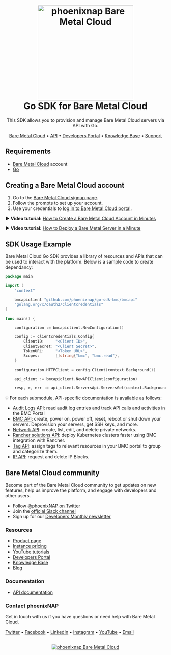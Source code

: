 <h1 align="center">
  <br>
  <a href="https://phoenixnap.com/bare-metal-cloud"><img src="https://user-images.githubusercontent.com/78744488/109779287-16da8600-7c06-11eb-81a1-97bf44983d33.png" alt="phoenixnap Bare Metal Cloud" width="300"></a>
  <br>
  Go SDK for Bare Metal Cloud
  <br>
</h1>

<p align="center">
This SDK allows you to provision and manage Bare Metal Cloud servers via API with Go.
</p>

<p align="center">
  <a href="https://phoenixnap.com/bare-metal-cloud">Bare Metal Cloud</a> •
  <a href="https://developers.phoenixnap.com/apis">API</a> •
  <a href="https://developers.phoenixnap.com/">Developers Portal</a> •
  <a href="http://phoenixnap.com/kb">Knowledge Base</a> •
  <a href="https://developers.phoenixnap.com/support">Support</a>
</p>

## Requirements

- [Bare Metal Cloud](https://bmc.phoenixnap.com) account
- [Go](https://golang.org/dl/)

## Creating a Bare Metal Cloud account

1. Go to the [Bare Metal Cloud signup page](https://support.phoenixnap.com/wap-jpost3/bmcSignup).
2. Follow the prompts to set up your account.
3. Use your credentials to [log in to Bare Metal Cloud portal](https://bmc.phoenixnap.com).

:arrow_forward: **Video tutorial:** [How to Create a Bare Metal Cloud Account in Minutes](https://www.youtube.com/watch?v=hPR60XWOSsQ)
<br>

:arrow_forward: **Video tutorial:** [How to Deploy a Bare Metal Server in a Minute](https://www.youtube.com/watch?v=BzBBwLxR80o)

## SDK Usage Example

Bare Metal Cloud Go SDK provides a library of resources and APIs that can be used to interact with the platform. Below is a sample code to create dependancy: 

```go
package main

import (
	"context"

	bmcapiclient "github.com/phoenixnap/go-sdk-bmc/bmcapi"
	"golang.org/x/oauth2/clientcredentials"
)

func main() {

	configuration := bmcapiclient.NewConfiguration()

	config := clientcredentials.Config{
		ClientID:     "<Client ID>",
		ClientSecret: "<Client Secret>",
		TokenURL:     "<Token URL>",
		Scopes:       []string{"bmc", "bmc.read"},
	}

	configuration.HTTPClient = config.Client(context.Background())

	api_client := bmcapiclient.NewAPIClient(configuration)

	resp, r, err := api_client.ServersApi.ServersGet(context.Background()).Execute()

```

:bulb: For each submodule, API-specific documentation is available as follows: 

- [Audit Logs API](auditapi/README.md): read audit log entries and track API calls and activities in the BMC Portal
- [BMC API](bmcapi/README.md): create, power on, power off, reset, reboot or shut down your servers. Deprovision your servers, get SSH keys, and more. 
- [Network API](networkapi/README.md): create, list, edit, and delete private networks. 
- [Rancher solutions API](ranchersolutionapi/README.md): deploy Kubernetes clusters faster using BMC integration with Rancher. 
- [Tag API](tagapi/README.md): assign tags to relevant resources in your BMC portal to group and categorize them. 
- [IP API](ipapi/README.md): request and delete IP Blocks.

## Bare Metal Cloud community

Become part of the Bare Metal Cloud community to get updates on new features, help us improve the platform, and engage with developers and other users.

- Follow [@phoenixNAP on Twitter](https://twitter.com/phoenixnap)
- Join the [official Slack channel](https://phoenixnap.slack.com)
- Sign up for our [Developers Monthly newsletter](https://phoenixnap.com/developers-monthly-newsletter)

### Resources

- [Product page](https://phoenixnap.com/bare-metal-cloud)
- [Instance pricing](https://phoenixnap.com/bare-metal-cloud/instances)
- [YouTube tutorials](https://www.youtube.com/watch?v=8TLsqgLDMN4&list=PLWcrQnFWd54WwkHM0oPpR1BrAhxlsy1Rc&ab_channel=PhoenixNAPGlobalITServices)
- [Developers Portal](https://developers.phoenixnap.com)
- [Knowledge Base](https://phoenixnap.com/kb)
- [Blog](https:/phoenixnap.com/blog)

### Documentation

- [API documentation](https://developers.phoenixnap.com/apis)

### Contact phoenixNAP

Get in touch with us if you have questions or need help with Bare Metal Cloud.

<p align="left">
  <a href="https://twitter.com/phoenixNAP">Twitter</a> •
  <a href="https://www.facebook.com/phoenixnap">Facebook</a> •
  <a href="https://www.linkedin.com/company/phoenix-nap">LinkedIn</a> •
  <a href="https://www.instagram.com/phoenixnap">Instagram</a> •
  <a href="https://www.youtube.com/user/PhoenixNAPdatacenter">YouTube</a> •
  <a href="https://developers.phoenixnap.com/support">Email</a> 
</p>

<p align="center">
  <br>
  <a href="https://phoenixnap.com/bare-metal-cloud"><img src="https://user-images.githubusercontent.com/81640346/115243282-0c773b80-a123-11eb-9de7-59e3934a5712.jpg" alt="phoenixnap Bare Metal Cloud"></a>
</p>
